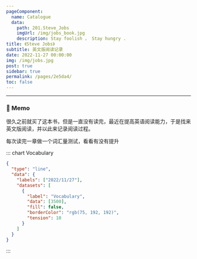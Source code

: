 ```yaml
---
pageComponent: 
  name: Catalogue
  data: 
    path: 201.Steve_Jobs
    imgUrl: /img/jobs_book.jpg
    description: Stay foolish ， Stay hungry . 
title: 《Steve Jobs》
subtitle: 英文版阅读记录
date: 2022-11-27 00:00:00
img: /img/jobs.jpg
post: true
sidebar: true
permalink: /pages/2e5da4/
toc: false
---
```


<hr>

### 📑 Memo

很久之前就买了这本书，但是一直没有读完，最近在提高英语阅读能力，于是找来英文版阅读，并以此来记录阅读过程。

每次读完一章做一个词汇量测试，看看有没有提升

::: chart Vocabulary

```json
{
  "type": "line",
  "data": {
    "labels": ["2022/11/27"],
    "datasets": [
      {
        "label": "Vocabulary",
        "data": [3500],
        "fill": false,
        "borderColor": "rgb(75, 192, 192)",
        "tension": 10
      }
    ]
  }
}
```

:::